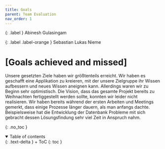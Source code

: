 ```yaml
---
title: Goals
parent: Team Evaluation
nav_order: 1
---
```


{: .label }
Abinesh Gulasingam 

{: .label .label-orange }
Sebastian Lukas Nieme
# [Goals achieved and missed]

Unsere gesetzten Ziele haben wir größtenteils erreicht. Wir haben es geschafft eine Applikation zu kreieren, mit der unsere Zielgruppe ihr Wissen aufbessern und neues Wissen aneignen kann. Allerdings waren wir zu Beginn sehr optimistisch. Die Vision, dass das gesamte Projekt bereits zu Weihnachten fertiggestellt werden sollte, konnten wir leider nicht realisieren. Wir haben bereits während der ersten Arbeiten und Meetings gemerkt, dass einige Prozesse länger dauern, als man anfangs dachte. Beispielsweise hat die Entwicklung der Datenbank Probleme mit sich gebracht dessen Lösungsfindung sehr viel Zeit in Anspruch nahm. 


{: .no_toc }

<details open markdown="block">
{: .text-delta }
<summary>Table of contents</summary>
+ ToC
{: toc }
</details>
